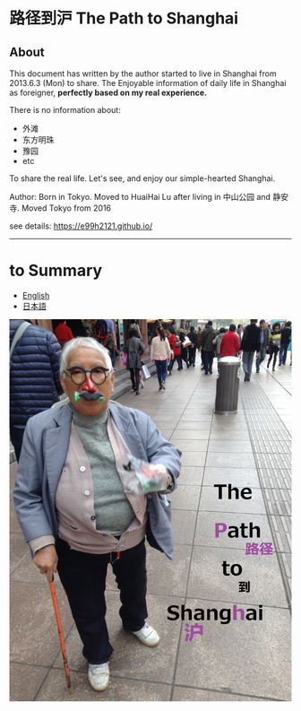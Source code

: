 
路径到沪 The Path to Shanghai
=======



## About

This document has written by the author started to live in Shanghai from 2013.6.3 (Mon) to share.
The Enjoyable information of daily life in Shanghai as foreigner, **perfectly based on my real experience.**

There is no information about:

- 外滩
- 东方明珠
- 豫园
- etc

To share the real life. 
Let's see, and enjoy our simple-hearted Shanghai.

Author: Born in Tokyo.
Moved to HuaiHai Lu after living in 中山公园 and 静安寺.
Moved Tokyo from 2016

see details: https://e99h2121.github.io/


---

# to Summary

* [English](./en/SUMMARY.md)
* [日本語](./ja/SUMMARY.md)

![image](cover.jpg)
